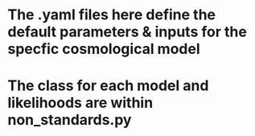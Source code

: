 # The .yaml files here define the default parameters & inputs for the specfic cosmological model

# The class for each model and likelihoods are within non_standards.py

